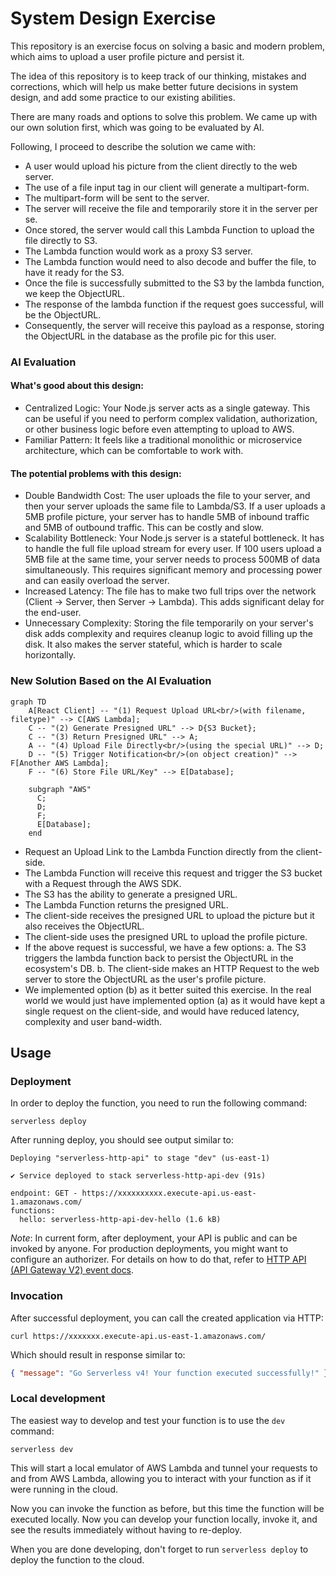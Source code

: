 # System Design Exercise

This repository is an exercise focus on solving a basic and modern problem, which aims to upload a user profile picture and persist it.

The idea of this repository is to keep track of our thinking, mistakes and corrections, which will help us make better future decisions in system design, and add some practice to our existing abilities.

There are many roads and options to solve this problem. We came up with our own solution first, which was going to be evaluated by AI.

Following, I proceed to describe the solution we came with:

- A user would upload his picture from the client directly to the web server.
- The use of a file input tag in our client will generate a multipart-form.
- The multipart-form will be sent to the server.
- The server will receive the file and temporarily store it in the server per se.
- Once stored, the server would call this Lambda Function to upload the file directly to S3.
- The Lambda function would work as a proxy S3 server.
- The Lambda function would need to also decode and buffer the file, to have it ready for the S3.
- Once the file is successfully submitted to the S3 by the lambda function, we keep the ObjectURL.
- The response of the lambda function if the request goes successful, will be the ObjectURL.
- Consequently, the server will receive this payload as a response, storing the ObjectURL in the database as the profile pic for this user.

### AI Evaluation

#### What's good about this design:
- Centralized Logic: Your Node.js server acts as a single gateway. This can be useful if you need to perform complex validation, authorization, or other business logic before even attempting to upload to AWS.
- Familiar Pattern: It feels like a traditional monolithic or microservice architecture, which can be comfortable to work with.

#### The potential problems with this design:
- Double Bandwidth Cost: The user uploads the file to your server, and then your server uploads the same file to Lambda/S3. If a user uploads a 5MB profile picture, your server has to handle 5MB of inbound traffic and 5MB of outbound traffic. This can be costly and slow.
- Scalability Bottleneck: Your Node.js server is a stateful bottleneck. It has to handle the full file upload stream for every user. If 100 users upload a 5MB file at the same time, your server needs to process 500MB of data simultaneously. This requires significant memory and processing power and can easily overload the server.
- Increased Latency: The file has to make two full trips over the network (Client -> Server, then Server -> Lambda). This adds significant delay for the end-user.
- Unnecessary Complexity: Storing the file temporarily on your server's disk adds complexity and requires cleanup logic to avoid filling up the disk. It also makes the server stateful, which is harder to scale horizontally.

### New Solution Based on the AI Evaluation

```mermaid
graph TD
    A[React Client] -- "(1) Request Upload URL<br/>(with filename, filetype)" --> C[AWS Lambda];
    C -- "(2) Generate Presigned URL" --> D{S3 Bucket};
    C -- "(3) Return Presigned URL" --> A;
    A -- "(4) Upload File Directly<br/>(using the special URL)" --> D;
    D -- "(5) Trigger Notification<br/>(on object creation)" --> F[Another AWS Lambda];
    F -- "(6) Store File URL/Key" --> E[Database];

    subgraph "AWS"
      C;
      D;
      F;
      E[Database];
    end
```

- Request an Upload Link to the Lambda Function directly from the client-side.
- The Lambda Function will receive this request and trigger the S3 bucket with a Request through the AWS SDK.
- The S3 has the ability to generate a presigned URL.
- The Lambda Function returns the presigned URL.
- The client-side receives the presigned URL to upload the picture but it also receives the ObjectURL.
- The client-side uses the presigned URL to upload the profile picture.
- If the above request is successful, we have a few options:
  a. The S3 triggers the lambda function back to persist the ObjectURL in the ecosystem's DB.
  b. The client-side makes an HTTP Request to the web server to store the ObjectURL as the user's profile picture.
- We implemented option (b) as it better suited this exercise. In the real world we would just have implemented option (a) as it would have kept a single request on the client-side, and would have reduced latency, complexity and user band-width.


## Usage

### Deployment

In order to deploy the function, you need to run the following command:

```
serverless deploy
```

After running deploy, you should see output similar to:

```
Deploying "serverless-http-api" to stage "dev" (us-east-1)

✔ Service deployed to stack serverless-http-api-dev (91s)

endpoint: GET - https://xxxxxxxxxx.execute-api.us-east-1.amazonaws.com/
functions:
  hello: serverless-http-api-dev-hello (1.6 kB)
```

_Note_: In current form, after deployment, your API is public and can be invoked by anyone. For production deployments, you might want to configure an authorizer. For details on how to do that, refer to [HTTP API (API Gateway V2) event docs](https://www.serverless.com/framework/docs/providers/aws/events/http-api).

### Invocation

After successful deployment, you can call the created application via HTTP:

```
curl https://xxxxxxx.execute-api.us-east-1.amazonaws.com/
```

Which should result in response similar to:

```json
{ "message": "Go Serverless v4! Your function executed successfully!" }
```

### Local development

The easiest way to develop and test your function is to use the `dev` command:

```
serverless dev
```

This will start a local emulator of AWS Lambda and tunnel your requests to and from AWS Lambda, allowing you to interact with your function as if it were running in the cloud.

Now you can invoke the function as before, but this time the function will be executed locally. Now you can develop your function locally, invoke it, and see the results immediately without having to re-deploy.

When you are done developing, don't forget to run `serverless deploy` to deploy the function to the cloud.
